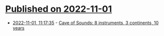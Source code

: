 # [Published on 2022-11-01](index.md)

* [2022-11-01, 11:17:35](https://news.ycombinator.com/item?id=33419643) - [Cave of Sounds: 8 instruments, 3 continents, 10 years](https://timmb.com/cave-of-sounds-8-instruments-3-continents-10-years/)
